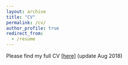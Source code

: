 ```yaml
---
layout: archive
title: "CV"
permalink: /cv/
author_profile: true
redirect_from:
  - /resume
---
```


Please find my full CV 
<a href="/files/dcnhan_CV.pdf">[here]</a> 
(update Aug 2018)
